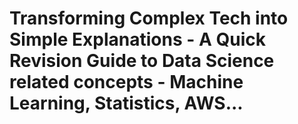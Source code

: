 # Transforming Complex Tech into Simple Explanations - A Quick Revision Guide to Data Science related concepts - Machine Learning, Statistics, AWS...
